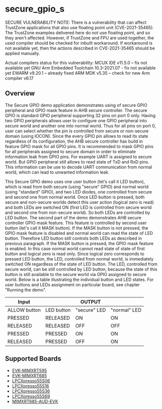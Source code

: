 # secure_gpio_s

SECURE VULNERABILITY NOTE:
There is a vulnerability that can affect TrustZone applications that also use floating point unit (CVE-2021-35465). 
The TrustZone examples delivered here do not use floating point, and so they aren't affected. However, 
if TrustZone and FPU are used together, the used compiler should be checked for inbuilt workaround. 
If workaround is not available yet, then the actions described in CVE-2021-35465 should be applied manually.

Actual compilers status for this vulnerability:
MCUX IDE v11.5.0 – fix not available yet
GNU Arm Embedded Toolchain 10.3-2021.07 - fix not available yet
EWARM v9.20.1 – already fixed
ARM MDK v5.35 – check for new Arm compiler v6.17

## Overview
The Secure GPIO demo application demonstrates using of secure GPIO peripheral and GPIO mask feature in
AHB secure controller. The secure GPIO is standard GPIO peripheral supporting 32 pins on port 0 only.
Having two GPIO peripherals allows user to configure one GPIO peripheral into secure world and another
one into normal world. Thus for all pins on port 0, user can select whether the pin is controlled
from secure or non-secure domain (using IOCON).
Since the every GPIO pin allows to read its state regardless of its configuration, the AHB secure
controller has build in feature GPIO mask for all GPIO pins. It is recommended to mask GPIO pins
for all peripherals assigned to secure domain in order to eliminate information leak from GPIO pins.
For example UART is assigned to secure world. But GPIO peripheral still allows to read state of
TxD and RxD pins. This information can be use to decode UART communication from normal world, which
can lead to unwanted information leak. 

This Secure GPIO demo uses one user button (let's call it LED button), which is read from both secure
(using "secure" GPIO) and normal world (using "standard" GPIO), and two LED diodes, one controlled from
secure and second one from normal world. Once LED button is pressed, both secure and non-secure
worlds detect this user action (logical zero is read) and both LEDs are switched ON (first LED is controlled
from secure world and second one from non-secure world). So both LEDs are controlled by LED button.
The second part of the demo demonstrates AHB secure controller GPIO mask feature. This feature is
controlled by second user button (let's call it MASK button). If the MASK button is not pressed, the GPIO
mask feature is disabled and normal world can read the state of LED button. Therefore LED button still
controls both LEDs as described in previous paragraph.
If the MASK button is pressed, the GPIO mask feature is enabled. In this case normal world cannot read
state of state of first button and logical zero is read only. Since logical zero corresponds to pressed LED
button, the LED, controlled from normal world, is immediately switched ON regardless of the state of LED
button. The LED, controlled from secure world, can be still controlled by LED button, because the state of
this button is still available to the secure world via GPIO assigned to secure world. Below is a table
illustrating the individual button and LED states.
For user buttons and LEDs assignment on particular board, see chapter "Running the demo".

| Input        |            | OUTPUT       |              |
|--------------|------------|--------------|--------------|
| ALLOW button | LED button | "secure" LED | "normal" LED |
| PRESSED      | RELEASED   | ON           | ON           |
| RELEASED     | RELEASED   | OFF          | OFF          |
| PRESSED      | PRESSED    | ON           | ON           |
| RELEASED     | PRESSED    | OFF          | ON           |

## Supported Boards
- [EVK-MIMXRT595](../../_boards/evkmimxrt595/trustzone_examples/secure_gpio/secure_gpio_s/example_board_readme.md)
- [EVK-MIMXRT685](../../_boards/evkmimxrt685/trustzone_examples/secure_gpio/secure_gpio_s/example_board_readme.md)
- [LPCXpresso55S06](../../_boards/lpcxpresso55s06/trustzone_examples/secure_gpio/secure_gpio_s/example_board_readme.md)
- [LPCXpresso55S16](../../_boards/lpcxpresso55s16/trustzone_examples/secure_gpio/secure_gpio_s/example_board_readme.md)
- [LPCXpresso55S36](../../_boards/lpcxpresso55s36/trustzone_examples/secure_gpio/secure_gpio_s/example_board_readme.md)
- [LPCXpresso55S69](../../_boards/lpcxpresso55s69/trustzone_examples/secure_gpio/secure_gpio_s/example_board_readme.md)
- [MIMXRT685-AUD-EVK](../../_boards/mimxrt685audevk/trustzone_examples/secure_gpio/secure_gpio_s/example_board_readme.md)
